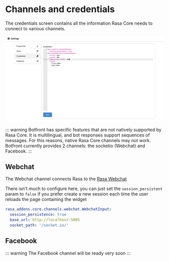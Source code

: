 # Channels and credentials

The credentials screen contains all the information Rasa Core needs to connect to various channels.

![](../../images/project_settings_credentials.jpg)

::: warning
Botfront has specific features that are not natively supported by Rasa Core. It is multilingual, and bot responses support sequences of messages. For this reasons, native Rasa Core channels may not work. Botfront currently provides 2 channels: the socketio (Webchat) and Facebook. 
:::

## Webchat

The Webchat channel connects Rasa to the [Rasa Webchat](https://github.com/mrbot-ai/rasa-webchat)

There isn't much to configure here, you can just set the `session_persistent` param to `false` if you prefer create a new session each time the user reloads the page containing the widget

```yaml
rasa_addons.core.channels.webchat.WebchatInput:
  session_persistence: true
  base_url: http://localhost:5005
  socket_path: '/socket.io/'
```

## Facebook

::: warning
The Facebook channel will be ready very soon
:::

<!-- 
This channel inherits from the [Rasa Core Facebook channel](https://rasa.com/docs/core/connectors/#facebook-setup). Besides supporting multilingual and sequence of messages features, it provides a better support for Messenger specific templates features.

```yaml
bot.facebook.MultiFacebookInput:
  verify: <verify phrase>
  secret: <facebook app secret>
  page-access-token: <facebook page token>
  fields:
  - first_name
  - last_name
  - ...
```

Only the `fields` field is specific to Botfront. You can retrieve user profile information in bot responses using the following template format: `{user_<field>}`. For example:

![](../../images/project_settings_credentials_facebook.jpg)

You need special permissions to access profile info (except first and last name). The `fields` fields let you specify the fields the channel is allowed to query from the Facebook Profile API.


::: warning IMPORTANT
You must restart Rasa Core for your changes to take effect. If you are running Botfront with **docker-compose** you can run `docker-compose restart core`
:::

-->